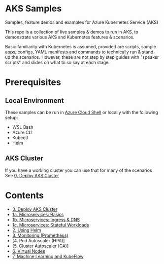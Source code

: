 # AKS Samples
Samples, feature demos and examples for Azure Kubernetes Service (AKS)

This repo is a collection of live samples & demos to run in AKS, to demonstrate various AKS and Kubernetes features & scenarios. 

Basic familiarity with Kubernetes is assumed, provided are scripts, sample apps, configs, YAML manifests and commands to technically run & stand-up the scenarios. However, these are not step by step guides with "speaker scripts" and slides on what to so say at each stage.

# Prerequisites

## Local Environment 
These samples can be run in [Azure Cloud Shell](https://shell.azure.com) or locally with the following setup:
- WSL Bash
- Azure CLI
- Kubectl
- Helm

## AKS Cluster
If you have a working cluster you can use that for many of the scenarios
See [0. Deploy AKS Cluster](./0-cluster-deploy/)

# Contents

- [0. Deploy AKS Cluster](./0-cluster-deploy/)
- [1a. Microservices: Basics](./1a-basic/)
- [1b. Microservices: Ingress & DNS](./1b-ingress)
- [1c. Microservices: Stateful Workloads](./1c-stateful)
- [2. Using Helm](./2-helm)
- [3. Monitoring (Prometheus)](./3-monitoring)
- [4. Pod Autoscaler (HPA)]
- [5. Cluster Autoscaler (CA)]
- [6. Virtual Nodes](./6-virtual-nodes)
- [7. Machine Learning and KubeFlow](./7-monitoring)
